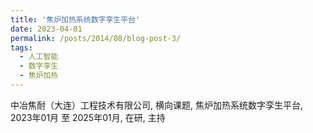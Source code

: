 ```yaml
---
title: '焦炉加热系统数字孪生平台'
date: 2023-04-01
permalink: /posts/2014/08/blog-post-3/
tags:
  - 人工智能
  - 数字孪生
  - 焦炉加热
---
```


中冶焦耐（大连）工程技术有限公司, 横向课题, 焦炉加热系统数字孪生平台, 2023年01月 至 2025年01月, 在研, 主持
